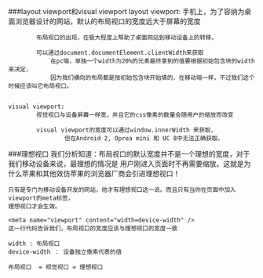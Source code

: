 ###layout viewport和visual viewport
	layout viewport:
			手机上，为了容纳为桌面浏览器设计的网站，默认的布局视口的宽度远大于屏幕的宽度
	
			布局视口的出现，在极大程度上帮助了桌面网站到移动设备上的转移。
			
			可以通过document.documentElement.clientWidth来获取 
				在pc端，单独一个width为20%的元素最终拿到的值要根据初始包含块的width来决定，
				因为我们横向的布局都是按初始包含块开始填的，在移动端一样，不过我们这个时候应该叫它布局视口。
			
			
	visual viewport:
			视觉视口与设备屏幕一样宽，并且它的css像素的数量会随用户的缩放而改变
	
			visual viewport的宽度可以通过window.innerWidth 来获取，
					但在Android 2, Oprea mini 和 UC 8中无法正确获取。
					
###理想视口
	我们分析知道：布局视口的默认宽度并不是一个理想的宽度，对于我们移动设备来说，最理想的情况是
	用户刚进入页面时不再需要缩放。这就是为什么苹果和其他效仿苹果的浏览器厂商会引进理想视口！
	
	只有是专门为移动设备开发的网站，他才有理想视口这一说。而且只有当你在页面中加入viewport的meta标签，
	理想视口才会生效。
	
	<meta name="viewport" content="width=device-width" />
	这一行代码告诉我们，布局视口的宽度应该与理想视口的宽度一致
	
	width : 布局视口
	device-width ： 设备独立像素代表的值

	布局视口  = 视觉视口 = 理想视口

	